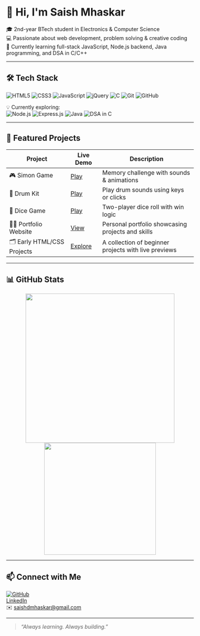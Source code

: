 # 👋 Hi, I'm Saish Mhaskar

🎓 2nd-year BTech student in Electronics & Computer Science  
💻 Passionate about web development, problem solving & creative coding  
🚀 Currently learning full-stack JavaScript, Node.js backend, Java programming, and DSA in C/C++

---

## 🛠️ Tech Stack

![HTML5](https://img.shields.io/badge/-HTML5-E34F26?logo=html5&logoColor=white&style=flat)
![CSS3](https://img.shields.io/badge/-CSS3-1572B6?logo=css3&logoColor=white&style=flat)
![JavaScript](https://img.shields.io/badge/-JavaScript-F7DF1E?logo=javascript&logoColor=black&style=flat)
![jQuery](https://img.shields.io/badge/-jQuery-0769AD?logo=jquery&logoColor=white&style=flat)
![C](https://img.shields.io/badge/-C-00599C?logo=c&logoColor=white&style=flat)
![Git](https://img.shields.io/badge/-Git-F05032?logo=git&logoColor=white&style=flat)
![GitHub](https://img.shields.io/badge/-GitHub-181717?logo=github&logoColor=white&style=flat)

💡 Currently exploring:  
![Node.js](https://img.shields.io/badge/-Node.js-339933?logo=node.js&logoColor=white&style=flat)
![Express.js](https://img.shields.io/badge/-Express.js-000000?logo=express&logoColor=white&style=flat)
![Java](https://img.shields.io/badge/-Java-007396?logo=java&logoColor=white&style=flat)
![DSA in C](https://img.shields.io/badge/DSA-in%20C-blueviolet?style=flat&logo=c&logoColor=white)

---

## 📂 Featured Projects

| Project | Live Demo | Description |
|--------|-----------|-------------|
| 🎮 Simon Game | [Play](https://saish-mhaskar.github.io/Simon-Game/) | Memory challenge with sounds & animations |
| 🥁 Drum Kit | [Play](https://saish-mhaskar.github.io/Drum-Kit/) | Play drum sounds using keys or clicks |
| 🎲 Dice Game | [Play](https://saish-mhaskar.github.io/Dice/) | Two-player dice roll with win logic |
| 🧑‍💻 Portfolio Website | [View](https://saish-mhaskar.github.io/Portfolio/) | Personal portfolio showcasing projects and skills |
| 🗂️ Early HTML/CSS Projects | [Explore](https://saish-mhaskar.github.io/Early-HTML-CSS-Work/) | A collection of beginner projects with live previews |

---

## 📊 GitHub Stats

<p align="center">
  <img src="https://github-readme-stats.vercel.app/api?username=Saish-Mhaskar&show_icons=true&theme=github_dark" width="400"/>
  <img src="https://github-readme-stats.vercel.app/api/top-langs/?username=Saish-Mhaskar&layout=compact&theme=github_dark" width="300"/>
</p>

---

## 📫 Connect with Me

[![GitHub](https://img.shields.io/badge/-GitHub-black?logo=github&style=flat)](https://github.com/Saish-Mhaskar)  
[LinkedIn](https://www.linkedin.com/in/saish-mhaskar-847a84339/)  
✉️ saishdmhaskar@gmail.com

---

> *“Always learning. Always building.”*
